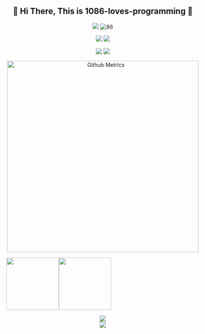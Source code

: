<h2 align="center">👋 Hi There, This is 1086-loves-programming 👋</h2>
    <p align="center">
        <a href="https://github.com/1086-loves-programming"><img src=https://img.shields.io/badge/dynamic/json?color=272626&label=Github&query=%24.data.totalSubs&suffix=%20followers&url=https%3A%2F%2Fapi.spencerwoo.com%2Fsubstats%2F%3Fsource%3Dgithub%26queryKey%3D1086-loves-programming /></a>
    <img src="https://komarev.com/ghpvc/?username=1086-loves-programming" alt="86"/>
</p>
<p align="center">
    <a href="https://shequ.codemao.cn/user/13869990"><img src="https://img.shields.io/badge/Codemao-编程猫-red" /></a>
    <a href="https://space.bilibili.com/1305803109"><img src="https://img.shields.io/badge/Bilibili-B%E7%AB%99-ff69b4" /></a>
</p>
<p align="center">
    <a href="https://juejin.cn/user/2582088500914903"><img src="https://stats.justsong.cn/api/juejin?id=2582088500914903&lang=zh-CN" /></a>
    <a href="https://space.bilibili.com/1305803109"><img src="https://stats.justsong.cn/api/bilibili/?id=1305803109&lang=zh-CN" /></a>
</p>



<p align="center">
    <img width="500" src="https://metrics.lecoq.io/1086-loves-programming" alt="Github Metrics"><br>
</p>

<img align="" height="137px" src="https://github-readme-stats.vercel.app/api?username=1086-loves-programming&hide_title=true&hide_border=true&show_icons=true&include_all_commits=true&line_height=21&bg_color=0,EC6C6C,FFD479,FFFC79,73FA79&theme=graywhite&locale=cn" /><img align="" height="137px" src="https://github-readme-stats.vercel.app/api/top-langs/?username=1086-loves-programming&hide_title=true&hide_border=true&layout=compact&bg_color=0,73FA79,73FDFF,D783FF&theme=graywhite&locale=cn" />

<div align="center"> <img src="https://github-profile-trophy.vercel.app/?username=1086-loves-programming&locale=cn" /> </div>
<div align="center"> <img src="https://github-readme-streak-stats.herokuapp.com/?user=1086-loves-programming" /> </div>